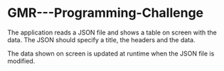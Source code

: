 # GMR---Programming-Challenge
 
The application reads a JSON file and shows a table on screen with the data. The JSON should specify a title, the headers and the data.

The data shown on screen is updated at runtime when the JSON file is modified.
